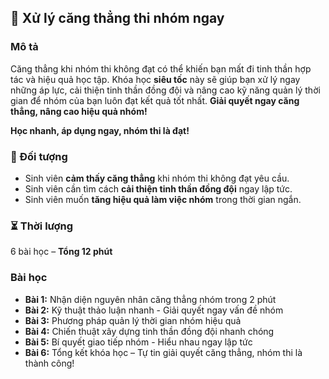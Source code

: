## 📌 Xử lý căng thẳng thi nhóm ngay  

### Mô tả  
Căng thẳng khi nhóm thi không đạt có thể khiến bạn mất đi tinh thần hợp tác và hiệu quả học tập. Khóa học **siêu tốc** này sẽ giúp bạn xử lý ngay những áp lực, cải thiện tinh thần đồng đội và nâng cao kỹ năng quản lý thời gian để nhóm của bạn luôn đạt kết quả tốt nhất. **Giải quyết ngay căng thẳng, nâng cao hiệu quả nhóm!**

**Học nhanh, áp dụng ngay, nhóm thi là đạt!**  

### 🎯 Đối tượng  
- Sinh viên **cảm thấy căng thẳng** khi nhóm thi không đạt yêu cầu.  
- Sinh viên cần tìm cách **cải thiện tinh thần đồng đội** ngay lập tức.  
- Sinh viên muốn **tăng hiệu quả làm việc nhóm** trong thời gian ngắn.  

### ⏳ Thời lượng  
6 bài học – **Tổng 12 phút**  

### Bài học  
- **Bài 1:** Nhận diện nguyên nhân căng thẳng nhóm trong 2 phút  
- **Bài 2:** Kỹ thuật thảo luận nhanh - Giải quyết ngay vấn đề nhóm  
- **Bài 3:** Phương pháp quản lý thời gian nhóm hiệu quả  
- **Bài 4:** Chiến thuật xây dựng tinh thần đồng đội nhanh chóng  
- **Bài 5:** Bí quyết giao tiếp nhóm - Hiểu nhau ngay lập tức  
- **Bài 6:** Tổng kết khóa học – Tự tin giải quyết căng thẳng, nhóm thi là thành công!